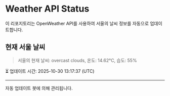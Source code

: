 
# Weather API Status

이 리포지토리는 OpenWeather API를 사용하여 서울의 날씨 정보를 자동으로 업데이트합니다.

## 현재 서울 날씨
> 서울의 현재 날씨: overcast clouds, 온도: 14.62°C, 습도: 55%

⏳ 업데이트 시간: 2025-10-30 13:17:37 (UTC)

---
자동 업데이트 봇에 의해 관리됩니다.
